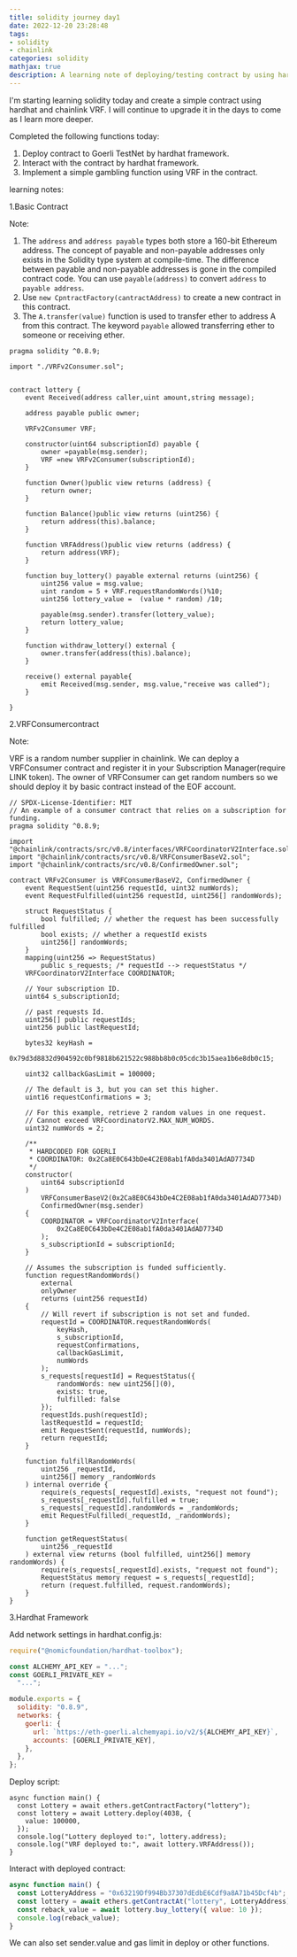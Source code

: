 ```yaml
---
title: solidity journey day1
date: 2022-12-20 23:28:48
tags: 
- solidity
- chainlink
categories: solidity
mathjax: true
description: A learning note of deploying/testing contract by using hardhat and using vrf service.
---
```



I'm starting learning solidity today and create a simple contract using hardhat and chainlink VRF. I will continue to upgrade it in the days to come as I learn more deeper.

Completed the following functions today:

1. Deploy contract to Goerli TestNet by hardhat framework.
2. Interact with the contract by hardhat framework.
3. Implement a simple gambling function using VRF in the contract.

 learning notes:

1.Basic Contract

Note:

1. The `address` and `address payable` types both store a 160-bit Ethereum address. The concept of payable and non-payable addresses only exists in the Solidity type system at compile-time. The difference between payable and non-payable addresses is gone in the compiled contract code. You can use `payable(address)` to convert `address` to `payable address`.
2. Use `new CpntractFactory(cantractAddress)` to create a new contract in this contract.
3. The `A.transfer(value)` function is used to transfer ether to address A from this contract. The keyword `payable` allowed transferring ether to someone or receiving ether.

```solidity
pragma solidity ^0.8.9;

import "./VRFv2Consumer.sol";


contract lottery {
    event Received(address caller,uint amount,string message);

    address payable public owner;

    VRFv2Consumer VRF;

    constructor(uint64 subscriptionId) payable {
        owner =payable(msg.sender);
        VRF =new VRFv2Consumer(subscriptionId);
    }

    function Owner()public view returns (address) {
        return owner;
    }

    function Balance()public view returns (uint256) {
        return address(this).balance;
    }

    function VRFAddress()public view returns (address) {
        return address(VRF);
    }

    function buy_lottery() payable external returns (uint256) {
        uint256 value = msg.value;
        uint random = 5 + VRF.requestRandomWords()%10;
        uint256 lottery_value =  (value * random) /10;
        
        payable(msg.sender).transfer(lottery_value);
        return lottery_value;
    }

    function withdraw_lottery() external {
        owner.transfer(address(this).balance);
    }

    receive() external payable{
        emit Received(msg.sender, msg.value,"receive was called");
    }

}
```



2.VRFConsumercontract

Note:

VRF is a random number supplier in chainlink. We can deploy a VRFConsumer contract and register it in your Subscription Manager(require LINK token). The owner of VRFConsumer can get random numbers so we should deploy it by basic contract instead of the EOF account.

```solidity
// SPDX-License-Identifier: MIT
// An example of a consumer contract that relies on a subscription for funding.
pragma solidity ^0.8.9;

import "@chainlink/contracts/src/v0.8/interfaces/VRFCoordinatorV2Interface.sol";
import "@chainlink/contracts/src/v0.8/VRFConsumerBaseV2.sol";
import "@chainlink/contracts/src/v0.8/ConfirmedOwner.sol";

contract VRFv2Consumer is VRFConsumerBaseV2, ConfirmedOwner {
    event RequestSent(uint256 requestId, uint32 numWords);
    event RequestFulfilled(uint256 requestId, uint256[] randomWords);

    struct RequestStatus {
        bool fulfilled; // whether the request has been successfully fulfilled
        bool exists; // whether a requestId exists
        uint256[] randomWords;
    }
    mapping(uint256 => RequestStatus)
        public s_requests; /* requestId --> requestStatus */
    VRFCoordinatorV2Interface COORDINATOR;

    // Your subscription ID.
    uint64 s_subscriptionId;

    // past requests Id.
    uint256[] public requestIds;
    uint256 public lastRequestId;

    bytes32 keyHash =
        0x79d3d8832d904592c0bf9818b621522c988bb8b0c05cdc3b15aea1b6e8db0c15;

    uint32 callbackGasLimit = 100000;

    // The default is 3, but you can set this higher.
    uint16 requestConfirmations = 3;

    // For this example, retrieve 2 random values in one request.
    // Cannot exceed VRFCoordinatorV2.MAX_NUM_WORDS.
    uint32 numWords = 2;

    /**
     * HARDCODED FOR GOERLI
     * COORDINATOR: 0x2Ca8E0C643bDe4C2E08ab1fA0da3401AdAD7734D
     */
    constructor(
        uint64 subscriptionId
    )
        VRFConsumerBaseV2(0x2Ca8E0C643bDe4C2E08ab1fA0da3401AdAD7734D)
        ConfirmedOwner(msg.sender)
    {
        COORDINATOR = VRFCoordinatorV2Interface(
            0x2Ca8E0C643bDe4C2E08ab1fA0da3401AdAD7734D
        );
        s_subscriptionId = subscriptionId;
    }

    // Assumes the subscription is funded sufficiently.
    function requestRandomWords()
        external
        onlyOwner
        returns (uint256 requestId)
    {
        // Will revert if subscription is not set and funded.
        requestId = COORDINATOR.requestRandomWords(
            keyHash,
            s_subscriptionId,
            requestConfirmations,
            callbackGasLimit,
            numWords
        );
        s_requests[requestId] = RequestStatus({
            randomWords: new uint256[](0),
            exists: true,
            fulfilled: false
        });
        requestIds.push(requestId);
        lastRequestId = requestId;
        emit RequestSent(requestId, numWords);
        return requestId;
    }

    function fulfillRandomWords(
        uint256 _requestId,
        uint256[] memory _randomWords
    ) internal override {
        require(s_requests[_requestId].exists, "request not found");
        s_requests[_requestId].fulfilled = true;
        s_requests[_requestId].randomWords = _randomWords;
        emit RequestFulfilled(_requestId, _randomWords);
    }

    function getRequestStatus(
        uint256 _requestId
    ) external view returns (bool fulfilled, uint256[] memory randomWords) {
        require(s_requests[_requestId].exists, "request not found");
        RequestStatus memory request = s_requests[_requestId];
        return (request.fulfilled, request.randomWords);
    }
}

```

3.Hardhat Framework

Add network settings in hardhat.config.js:

```javascript
require("@nomicfoundation/hardhat-toolbox");

const ALCHEMY_API_KEY = "...";
const GOERLI_PRIVATE_KEY =
  "...";

module.exports = {
  solidity: "0.8.9",
  networks: {
    goerli: {
      url: `https://eth-goerli.alchemyapi.io/v2/${ALCHEMY_API_KEY}`,
      accounts: [GOERLI_PRIVATE_KEY],
    },
  },
};

```

Deploy script:

```solidity
async function main() {
  const Lottery = await ethers.getContractFactory("lottery");
  const lottery = await Lottery.deploy(4038, {
    value: 100000,
  });
  console.log("Lottery deployed to:", lottery.address);
  console.log("VRF deployed to:", await lottery.VRFAddress());
}

```

Interact with deployed contract:

```javascript
async function main() {
  const LotteryAddress = "0x63219Df994Bb37307dEdbE6Cdf9a8A71b45Dcf4b";
  const lottery = await ethers.getContractAt("lottery", LotteryAddress);
  const reback_value = await lottery.buy_lottery({ value: 10 });
  console.log(reback_value);
}

```

We can also set sender.value and gas limit in deploy or other functions.
